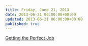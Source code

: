 ```yaml
---
title: Friday, June 21, 2013
date: 2013-06-21 06:00:00+00:00
updated: 2013-06-21 06:00:00+00:00
published: true
---
```


[Getting the Perfect Job](/getting-the-perfect-job/)

